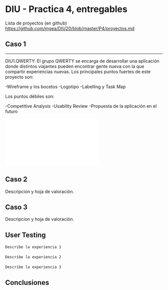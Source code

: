 # DIU - Practica 4, entregables

Lista de proyectos (en github) https://github.com/mgea/DIU20/blob/master/P4/proyectos.md


## Caso 1
---
>>>
DIU1.QWERTY:
El grupo QWERTY se encarga de desarrollar una aplicación donde distintos viajantes pueden encontrar gente nueva con la que 
compartir experiencias nuevas. Los principales puntos fuertes de este proyecto son:

-Wireframe y los bocetos
-Logotipo 
-Labelling y Task Map

Los puntos débiles son:

-Competitive Analysis
-Usability Review
-Propuesta de la aplicación en el futuro

![Evaluación](DIU1.QWERTY_review.pdf)



## Caso 2

Descripcion y hoja de valoración.  


## Caso 3

Descripcion y hoja de valoración.   

## User Testing

	Describe la experiencia 1

	Describe la experiencia 2

	Describe la experiencia 3


## Conclusiones
